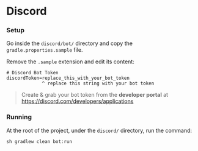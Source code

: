 # Discord

### Setup

Go inside the `discord/bot/` directory and copy the `gradle.properties.sample` file.

Remove the `.sample` extension and edit its content:

```properties
# Discord Bot Token
discordToken=replace_this_with_your_bot_token
             ^ replace this string with your bot token
```

> Create & grab your bot token from the **developer portal** at https://discord.com/developers/applications

### Running

At the root of the project, under the `discord/` directory, run the command:

```shell
sh gradlew clean bot:run
```